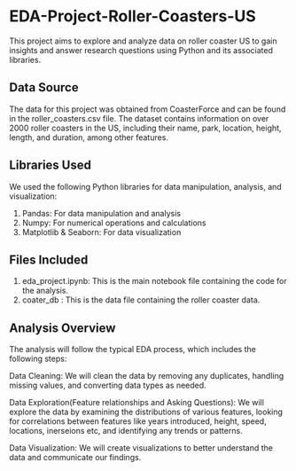 # EDA-Project-Roller-Coasters-US
 This project aims to explore and analyze data on roller coaster US to gain insights and answer research questions using Python and its associated libraries.

## Data Source
The data for this project was obtained from CoasterForce and can be found in the roller_coasters.csv file. The dataset contains information on over 2000 roller coasters in the US, including their name, park, location, height, length, and duration, among other features.

## Libraries Used
We used the following Python libraries for data manipulation, analysis, and visualization:

1. Pandas: For data manipulation and analysis
2. Numpy: For numerical operations and calculations
3. Matplotlib & Seaborn: For data visualization


## Files Included
1. eda_project.ipynb: This is the main notebook file containing the code for the analysis.
2. coater_db : This is the data file containing the roller coaster data.

## Analysis Overview
The analysis will follow the typical EDA process, which includes the following steps:

Data Cleaning: We will clean the data by removing any duplicates, handling missing values, and converting data types as needed.

Data Exploration(Feature relationships and Asking Questions): We will explore the data by examining the distributions of various features, looking for correlations between features like years introduced, height, speed, locations, inerseions etc, and identifying any trends or patterns.

Data Visualization: We will create visualizations to better understand the data and communicate our findings.
